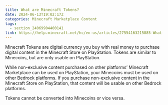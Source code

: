 ```yaml
---
title: What are Minecraft Tokens?
date: 2024-06-13T19:02:17Z
categories: Minecraft Marketplace Content
tags:
  - section_24069904400141
link: https://help.minecraft.net/hc/en-us/articles/27554163215885-What-are-Minecraft-Tokens
---
```


Minecraft Tokens are digital currency you buy with real money to purchase digital content in the Minecraft Store on PlayStation. Tokens are similar to Minecoins, but are only usable on PlayStation.

While non-exclusive content purchased on other platforms’ Minecraft Marketplace can be used on PlayStation, your Minecoins must be used on other Bedrock platforms. If you purchase non-exclusive content in the Minecraft Store on PlayStation, that content will be usable on other Bedrock platforms.

Tokens cannot be converted into Minecoins or vice versa.
